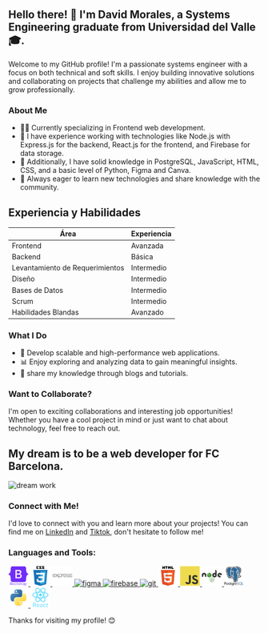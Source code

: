 ## Hello there! 👋 I'm David Morales, a Systems Engineering graduate from Universidad del Valle 🎓.

Welcome to my GitHub profile! I'm a passionate systems engineer with a focus on both technical and soft skills. I enjoy building innovative solutions and collaborating on projects that challenge my abilities and allow me to grow professionally.

### About Me

- 👨‍💻 Currently specializing in Frontend web development.
- 💼 I have experience working with technologies like Node.js with Express.js for the backend, React.js for the frontend, and Firebase for data storage.
- 🌱 Additionally, I have solid knowledge in PostgreSQL, JavaScript, HTML, CSS, and a basic level of Python, Figma and Canva.
- 💬 Always eager to learn new technologies and share knowledge with the community.
## Experiencia y Habilidades

| Área                     | Experiencia   |
|--------------------------|---------------|
| Frontend                 | Avanzada      |
| Backend                  | Básica        |
| Levantamiento de Requerimientos | Intermedio |
| Diseño                   | Intermedio    |
| Bases de Datos           | Intermedio    |
| Scrum                    | Intermedio    |
| Habilidades Blandas      | Avanzado      |


### What I Do

- 🚀 Develop scalable and high-performance web applications.
- 📊 Enjoy exploring and analyzing data to gain meaningful insights.
- 📝 share my knowledge through blogs and tutorials.

### Want to Collaborate?

I'm open to exciting collaborations and interesting job opportunities! Whether you have a cool project in mind or just want to chat about technology, feel free to reach out.
## My dream is to be a web developer for FC Barcelona.
![dream work](https://encrypted-tbn0.gstatic.com/images?q=tbn:ANd9GcQOemwExxmJgG93hAwswosKhsG87bq7NdNW1A&s)
### Connect with Me!

I'd love to connect with you and learn more about your projects! You can find me on [LinkedIn](https://www.linkedin.com/in/william-david-morales-pineda-551589249/) and [Tiktok](https://www.tiktok.com/@davidmorales712), don't hesitate to follow me!


<h3 align="left">Languages and Tools:</h3>
<p align="left"> <a href="https://getbootstrap.com" target="_blank" rel="noreferrer"> <img src="https://raw.githubusercontent.com/devicons/devicon/master/icons/bootstrap/bootstrap-plain-wordmark.svg" alt="bootstrap" width="40" height="40"/> </a> <a href="https://www.w3schools.com/css/" target="_blank" rel="noreferrer"> <img src="https://raw.githubusercontent.com/devicons/devicon/master/icons/css3/css3-original-wordmark.svg" alt="css3" width="40" height="40"/> </a> <a href="https://expressjs.com" target="_blank" rel="noreferrer"> <img src="https://raw.githubusercontent.com/devicons/devicon/master/icons/express/express-original-wordmark.svg" alt="express" width="40" height="40"/> </a> <a href="https://www.figma.com/" target="_blank" rel="noreferrer"> <img src="https://www.vectorlogo.zone/logos/figma/figma-icon.svg" alt="figma" width="40" height="40"/> </a> <a href="https://firebase.google.com/" target="_blank" rel="noreferrer"> <img src="https://www.vectorlogo.zone/logos/firebase/firebase-icon.svg" alt="firebase" width="40" height="40"/> </a> <a href="https://git-scm.com/" target="_blank" rel="noreferrer"> <img src="https://www.vectorlogo.zone/logos/git-scm/git-scm-icon.svg" alt="git" width="40" height="40"/> </a> <a href="https://www.w3.org/html/" target="_blank" rel="noreferrer"> <img src="https://raw.githubusercontent.com/devicons/devicon/master/icons/html5/html5-original-wordmark.svg" alt="html5" width="40" height="40"/> </a> <a href="https://developer.mozilla.org/en-US/docs/Web/JavaScript" target="_blank" rel="noreferrer"> <img src="https://raw.githubusercontent.com/devicons/devicon/master/icons/javascript/javascript-original.svg" alt="javascript" width="40" height="40"/> </a> <a href="https://nodejs.org" target="_blank" rel="noreferrer"> <img src="https://raw.githubusercontent.com/devicons/devicon/master/icons/nodejs/nodejs-original-wordmark.svg" alt="nodejs" width="40" height="40"/> </a> <a href="https://www.postgresql.org" target="_blank" rel="noreferrer"> <img src="https://raw.githubusercontent.com/devicons/devicon/master/icons/postgresql/postgresql-original-wordmark.svg" alt="postgresql" width="40" height="40"/> </a> <a href="https://www.python.org" target="_blank" rel="noreferrer"> <img src="https://raw.githubusercontent.com/devicons/devicon/master/icons/python/python-original.svg" alt="python" width="40" height="40"/> </a> <a href="https://reactjs.org/" target="_blank" rel="noreferrer"> <img src="https://raw.githubusercontent.com/devicons/devicon/master/icons/react/react-original-wordmark.svg" alt="react" width="40" height="40"/> </a> </p>


Thanks for visiting my profile! 😊



<!--
**ZaliWow/ZaliWow** is a ✨ _special_ ✨ repository because its `README.md` (this file) appears on your GitHub profile.

Here are some ideas to get you started:

- 🔭 I’m currently working on ...
- 🌱 I’m currently learning ...
- 👯 I’m looking to collaborate on ...
- 🤔 I’m looking for help with ...
- 💬 Ask me about ...
- 📫 How to reach me: ...
- 😄 Pronouns: ...
- ⚡ Fun fact: ...
-->
